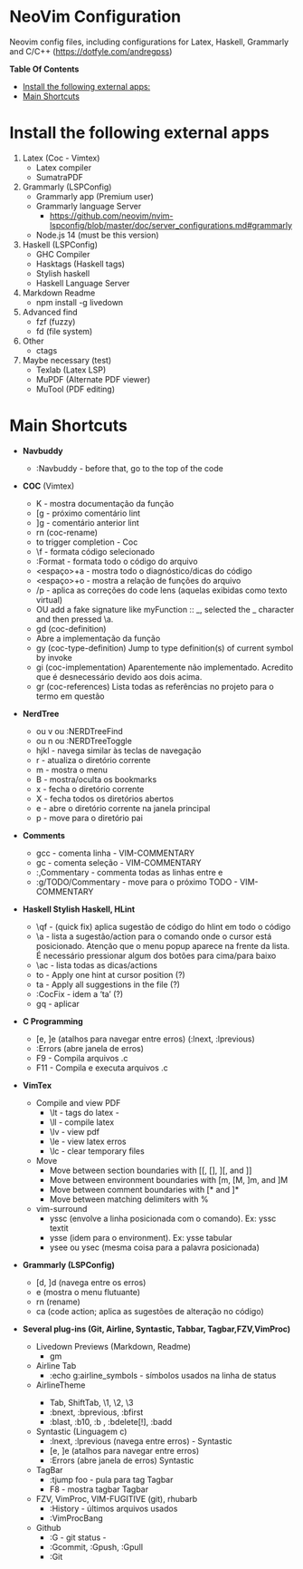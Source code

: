 # NeoVim Configuration
Neovim config files, including configurations for Latex, Haskell, Grammarly and C/C++
(https://dotfyle.com/andregpss)

**Table Of Contents**
- [Install the following external apps:](#install-the-following-external-apps)
- [Main Shortcuts](#main-shortcuts)


# Install the following external apps

1. Latex (Coc - Vimtex) 
   - Latex compiler
   - SumatraPDF
2. Grammarly (LSPConfig)
   - Grammarly app (Premium user)
   - Grammarly language Server 
     - https://github.com/neovim/nvim-lspconfig/blob/master/doc/server_configurations.md#grammarly
   - Node.js 14 (must be this version)
3. Haskell (LSPConfig)
   - GHC Compiler
   - Hasktags (Haskell tags)
   - Stylish haskell 
   - Haskell Language Server
4. Markdown Readme
   - npm install -g livedown
4. Advanced find
   - fzf (fuzzy)
   - fd (file system)
5. Other
    - ctags
6. Maybe necessary (test)
   - Texlab (Latex LSP)
   - MuPDF (Alternate PDF viewer)
   - MuTool (PDF editing)


# Main Shortcuts

- **Navbuddy**
    - :Navbuddy - before that, go to the top of the code 

- **COC** (Vimtex)
	- K - mostra documentação da função
	- [g - próximo comentário lint
	- ]g - comentário anterior lint
	- <leader>rn (coc-rename)
	- <c-space> to trigger completion - Coc
	- \f - formata código selecionado
	- :Format - formata todo o código do arquivo
	- <espaço>+a - mostra todo o diagnóstico/dicas do código 
	- <espaço>+o - mostra a relação de funções do arquivo
	- /p - aplica as correções do code lens (aquelas exibidas como texto virtual)
	- 	OU add a fake signature like myFunction :: _, selected the _ character and then pressed \a.
	- gd (coc-definition)	
	- Abre a implementação da função
	- gy (coc-type-definition) Jump to type definition(s) of current symbol by invoke
	- gi (coc-implementation) Aparentemente não implementado. Acredito que é desnecessário devido aos dois acima.
	- gr (coc-references)	Lista todas as referências no projeto para o termo em questão

- **NerdTree**
	- <F2> ou <Leader>v ou :NERDTreeFind	 
	- <F3> ou <Leader>n ou :NERDTreeToggle
	- hjkl - navega similar às teclas de navegação
	- r - atualiza o diretório corrente
	- m - mostra o menu
	- B - mostra/oculta os bookmarks
	- x - fecha o diretório corrente
	- X - fecha todos os diretórios abertos
	- e - abre o diretório corrente na janela principal
	- p - move para o diretório pai	

- **Comments**
	- gcc - comenta linha				- VIM-COMMENTARY
	- gc - comenta seleção				- VIM-COMMENTARY
	- :<inicio>,<fim>Commentary - commenta todas as linhas entre <inicio> e <fim>
	- :g/TODO/Commentary - move para o próximo TODO - VIM-COMMENTARY

- **Haskell Stylish Haskell, HLint**
	- \qf - (quick fix) aplica sugestão de código do hlint em todo o código
	- \a - lista a sugestão/action para o comando onde o cursor está posicionado. Atenção que o menu popup aparece na frente da lista. É necessário pressionar algum dos botões para cima/para baixo
	- \ac - lista todas as dicas/actions
	- to - Apply one hint at cursor position (?)
	- ta - Apply all suggestions in the file (?)
	- :CocFix - idem a ‘ta’ (?)
	- <leader>gq - aplicar

- **C Programming**
	- [e, ]e (atalhos para navegar entre erros) (:lnext, :lprevious)
	- :Errors (abre janela de erros)	
	- F9 - Compila arquivos .c
	- F11 - Compila e executa arquivos .c

- **VimTex**
	- Compile and view PDF
		- \lt - tags do latex	-
		- \ll - compile latex
		- \lv - view pdf
		- \le - view latex erros
		- \lc - clear temporary files
	- Move
		- Move between section boundaries with [[, [], ][, and ]]
		- Move between environment boundaries with [m, [M, ]m, and ]M
		- Move between comment boundaries with [* and ]*
		- Move between matching delimiters with %
	- vim-surround
		- yssc <digitar comando> (envolve a linha posicionada com o comando). Ex: yssc textit
		- ysse <digitar environment> (idem para o environment). Ex: ysse tabular
		- ysee ou ysec (mesma coisa para a palavra posicionada)

- **Grammarly (LSPConfig)**
	- 	[d, ]d (navega entre os erros)
	- 	<space> e (mostra o menu flutuante)
	- 	<space> rn (rename)
	- 	<space> ca (code action; aplica as sugestões de alteração no código)

- **Several plug-ins (Git, Airline, Syntastic, Tabbar, Tagbar,FZV,VimProc)**
	- Livedown Previews (Markdown, Readme)
        - gm 
    - Airline Tab
		-	:echo g:airline_symbols - símbolos usados na linha de status
	- AirlineTheme <theme>			
		- Tab, ShiftTab, \1, \2, \3			
		- :bnext, :bprevious, :bfirst			
		- :blast, :b10, :b <buffer-name>, :bdelete[!], :badd
	- Syntastic (Linguagem c)
		- :lnext, :lprevious (navega entre erros) - 	Syntastic
		- [e, ]e (atalhos para navegar entre erros)
		- :Errors (abre janela de erros)			Syntastic
	- TagBar
		- :tjump foo<tab>	- pula para tag		Tagbar
		- 	F8 - mostra tagbar				Tagbar
	- FZV, VimProc, VIM-FUGITIVE (git), rhubarb
		- :History - últimos arquivos usados		
		- :VimProcBang <comando do SO em uso>	
	- Github
		- :G - git status						- 
		- :Gcommit, :Gpush, :Gpull				
		- :Git	
